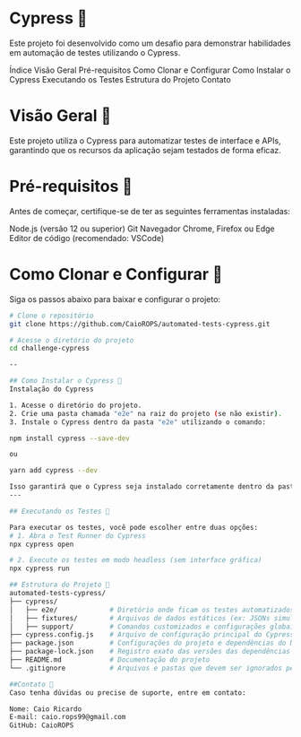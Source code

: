 # Cypress 🚀

Este projeto foi desenvolvido como um desafio para demonstrar habilidades em automação de testes utilizando o Cypress.

Índice
Visão Geral
Pré-requisitos
Como Clonar e Configurar
Como Instalar o Cypress
Executando os Testes
Estrutura do Projeto
Contato

# Visão Geral 🚀

Este projeto utiliza o Cypress para automatizar testes de interface e APIs, garantindo que os recursos da aplicação sejam testados de forma eficaz.

# Pré-requisitos 🚀

Antes de começar, certifique-se de ter as seguintes ferramentas instaladas:

Node.js (versão 12 ou superior)
Git
Navegador Chrome, Firefox ou Edge
Editor de código (recomendado: VSCode)

# Como Clonar e Configurar 🚀

Siga os passos abaixo para baixar e configurar o projeto:

```bash
# Clone o repositório
git clone https://github.com/CaioROPS/automated-tests-cypress.git

# Acesse o diretório do projeto
cd challenge-cypress

--

## Como Instalar o Cypress 🚀
Instalação do Cypress

1. Acesse o diretório do projeto.
2. Crie uma pasta chamada "e2e" na raiz do projeto (se não existir).
3. Instale o Cypress dentro da pasta "e2e" utilizando o comando:

npm install cypress --save-dev

ou

yarn add cypress --dev

Isso garantirá que o Cypress seja instalado corretamente dentro da pasta "e2e", pronta para executar testes de ponta a ponta.
---

## Executando os Testes 🚀

Para executar os testes, você pode escolher entre duas opções:
# 1. Abra o Test Runner do Cypress
npx cypress open

# 2. Execute os testes em modo headless (sem interface gráfica)
npx cypress run

## Estrutura do Projeto 🚀
automated-tests-cypress/
├── cypress/
│   ├── e2e/             # Diretório onde ficam os testes automatizados (testes de ponta a ponta)
│   ├── fixtures/        # Arquivos de dados estáticos (ex: JSONs simulando dados de resposta)
│   ├── support/         # Comandos customizados e configurações globais
├── cypress.config.js    # Arquivo de configuração principal do Cypress (substitui o antigo cypress.json)
├── package.json         # Configurações do projeto e dependências do Node.js
├── package-lock.json    # Registro exato das versões das dependências instaladas
├── README.md            # Documentação do projeto
└── .gitignore           # Arquivos e pastas que devem ser ignorados pelo Git

##Contato 🚀
Caso tenha dúvidas ou precise de suporte, entre em contato:

Nome: Caio Ricardo
E-mail: caio.rops99@gmail.com
GitHub: CaioROPS
